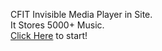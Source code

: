 CFIT Invisible Media Player in Site.  
It Stores 5000+ Music.  
[Click Here](https://cfitcorporation.github.io/CFIT-Invisible-Media-Player/ "Click Here") to start!
